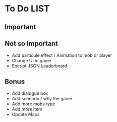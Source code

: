 # To Do LIST

## Important

## Not so Important

- Add particule effect / Animation to mob or player
- Change UI in game
- Encript JSON Leaderboard

## Bonus

- Add dialogue box
- Add scenario / why the game
- Add more mobs type
- Add more item
- Update Maps
